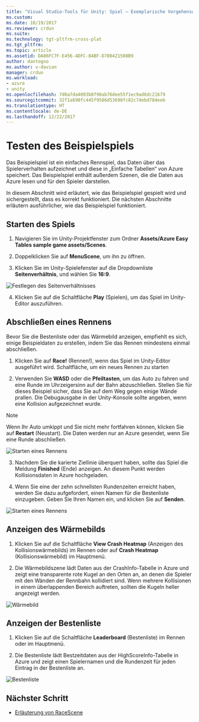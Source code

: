 ```yaml
---
title: "Visual Studio-Tools für Unity: Spiel – Exemplarische Vorgehensweise (Azure) | Microsoft-Dokumentation"
ms.custom: 
ms.date: 10/19/2017
ms.reviewer: crdun
ms.suite: 
ms.technology: tgt-pltfrm-cross-plat
ms.tgt_pltfrm: 
ms.topic: article
ms.assetid: DA86FC7F-E456-4DFC-84BF-D780421508B9
author: dantogno
ms.author: v-davian
manager: crdun
ms.workload:
- azure
- unity
ms.openlocfilehash: 7d0a7da4093b8f90ab76dee55f1ec9ad6dc21679
ms.sourcegitcommit: 32f1a690fc445f9586d53698fc82c7debd784eeb
ms.translationtype: HT
ms.contentlocale: de-DE
ms.lasthandoff: 12/22/2017
---
```

# <a name="test-the-sample-game"></a>Testen des Beispielspiels

Das Beispielspiel ist ein einfaches Rennspiel, das Daten über das Spielerverhalten aufzeichnet und diese in „Einfache Tabellen“ von Azure speichert. Das Beispielspiel enthält außerdem Szenen, die die Daten aus Azure lesen und für den Spieler darstellen.

In diesem Abschnitt wird erläutert, wie das Beispielspiel gespielt wird und sichergestellt, dass es korrekt funktioniert. Die nächsten Abschnitte erläutern ausführlicher, wie das Beispielspiel funktioniert.

## <a name="starting-the-game"></a>Starten des Spiels

1. Navigieren Sie im Unity-Projektfenster zum Ordner **Assets/Azure Easy Tables sample game assets/Scenes**.

2. Doppelklicken Sie auf **MenuScene**, um ihn zu öffnen.

3. Klicken Sie im Unity-Spielefenster auf die Dropdownliste **Seitenverhältnis**, und wählen Sie **16:9**.

  ![Festlegen des Seitenverhältnisses](media/vstu_azure-test-sample-game-image1.png)

4. Klicken Sie auf die Schaltfläche **Play** (Spielen), um das Spiel im Unity-Editor auszuführen.


## <a name="complete-a-race"></a>Abschließen eines Rennens

Bevor Sie die Bestenliste oder das Wärmebild anzeigen, empfiehlt es sich, einige Beispieldaten zu erstellen, indem Sie das Rennen mindestens einmal abschließen.

1. Klicken Sie auf **Race!** (Rennen!), wenn das Spiel im Unity-Editor ausgeführt wird. Schaltfläche, um ein neues Rennen zu starten

2. Verwenden Sie **WASD** oder die **Pfeiltasten**, um das Auto zu fahren und eine Runde im Uhrzeigersinn auf der Bahn abzuschließen. Stellen Sie für dieses Beispiel sicher, dass Sie auf dem Weg gegen einige Wände prallen. Die Debugausgabe in der Unity-Konsole sollte angeben, wenn eine Kollision aufgezeichnet wurde.

  >[!NOTE]
  > Wenn Ihr Auto umkippt und Sie nicht mehr fortfahren können, klicken Sie auf **Restart** (Neustart). Die Daten werden nur an Azure gesendet, wenn Sie eine Runde abschließen.

  ![Starten eines Rennens](media/vstu_azure-test-sample-game-image2.png)

3. Nachdem Sie die karierte Ziellinie überquert haben, sollte das Spiel die Meldung **Finished** (Ende) anzeigen. An diesem Punkt werden Kollisionsdaten in Azure hochgeladen.

4. Wenn Sie eine der zehn schnellsten Rundenzeiten erreicht haben, werden Sie dazu aufgefordert, einen Namen für die Bestenliste einzugeben. Geben Sie Ihren Namen ein, und klicken Sie auf **Senden**.

  ![Starten eines Rennens](media/vstu_azure-test-sample-game-image3.png)

## <a name="view-the-heatmap"></a>Anzeigen des Wärmebilds

1. Klicken Sie auf die Schaltfläche **View Crash Heatmap** (Anzeigen des Kollisionswärmebilds) im Rennen oder auf **Crash Heatmap** (Kollisionswärmebild) im Hauptmenü.

2. Die Wärmebildszene lädt Daten aus der CrashInfo-Tabelle in Azure und zeigt eine transparente rote Kugel an den Orten an, an denen die Spieler mit den Wänden der Rennbahn kollidiert sind. Wenn mehrere Kollisionen in einem überlappenden Bereich auftreten, sollten die Kugeln heller angezeigt werden.

  ![Wärmebild](media/vstu_azure-test-sample-game-image4.png)

## <a name="view-the-leaderboard"></a>Anzeigen der Bestenliste

1. Klicken Sie auf die Schaltfläche **Leaderboard** (Bestenliste) im Rennen oder im Hauptmenü.

2. Die Bestenliste lädt Bestzeitdaten aus der HighScoreInfo-Tabelle in Azure und zeigt einen Spielernamen und die Rundenzeit für jeden Eintrag in der Bestenliste an.

  ![Bestenliste](media/vstu_azure-test-sample-game-image5.png)

## <a name="next-step"></a>Nächster Schritt

* [Erläuterung von RaceScene](visual-studio-tools-for-unity-azure-racescene.md)
